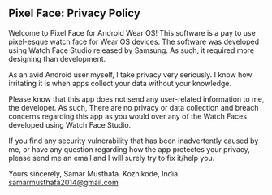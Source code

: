 ## Pixel Face: Privacy Policy

Welcome to Pixel Face for Android Wear OS! This software is a pay to use pixel-esque watch face for Wear OS devices. 
The software was developed using Watch Face Studio released by Samsung. As such, it required more designing than development. 

As an avid Android user myself, I take privacy very seriously. I know how irritating it is when apps collect your data without your knowledge.

Please know that this app does not send any user-related information to me, the developer. As such, There are no privacy or data collection and breach concerns 
regarding this app as you would over any of the Watch Faces developed using Watch Face Studio. 

If you find any security vulnerability that has been inadvertently caused by me, or have any question regarding how the app protectes your privacy, please send me an email and I will surely try to fix it/help you.

Yours sincerely,
Samar Musthafa.
Kozhikode, India.
samarmusthafa2014@gmail.com
